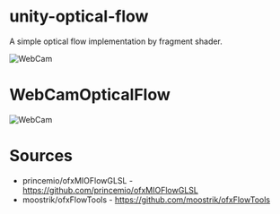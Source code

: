 unity-optical-flow
=====================

A simple optical flow implementation by fragment shader.

![WebCam](https://raw.githubusercontent.com/mattatz/unity-optical-flow/master/Captures/WebCamOpticalFlowParticle.gif)

# WebCamOpticalFlow

![WebCam](https://raw.githubusercontent.com/mattatz/unity-optical-flow/master/Captures/WebCamOpticalFlow.gif)

# Sources

- princemio/ofxMIOFlowGLSL - https://github.com/princemio/ofxMIOFlowGLSL
- moostrik/ofxFlowTools - https://github.com/moostrik/ofxFlowTools
